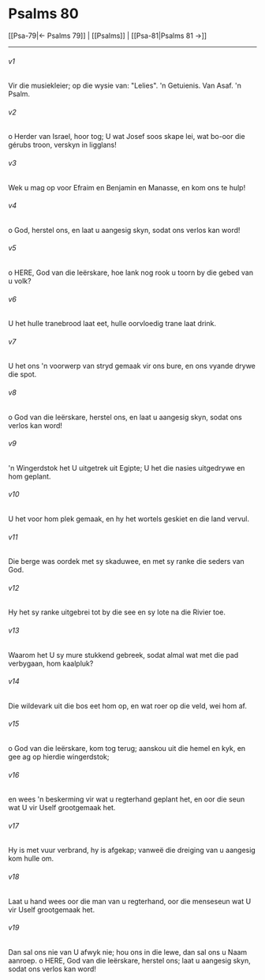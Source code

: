 # Psalms 80

[[Psa-79|← Psalms 79]] | [[Psalms]] | [[Psa-81|Psalms 81 →]]
***

###### v1
Vir die musiekleier; op die wysie van: "Lelies". 'n Getuienis. Van Asaf. 'n Psalm. 
###### v2
o Herder van Israel, hoor tog; U wat Josef soos skape lei, wat bo-oor die gérubs troon, verskyn in ligglans! 
###### v3
Wek u mag op voor Efraim en Benjamin en Manasse, en kom ons te hulp! 
###### v4
o God, herstel ons, en laat u aangesig skyn, sodat ons verlos kan word! 
###### v5
o HERE, God van die leërskare, hoe lank nog rook u toorn by die gebed van u volk? 
###### v6
U het hulle tranebrood laat eet, hulle oorvloedig trane laat drink. 
###### v7
U het ons 'n voorwerp van stryd gemaak vir ons bure, en ons vyande drywe die spot. 
###### v8
o God van die leërskare, herstel ons, en laat u aangesig skyn, sodat ons verlos kan word! 
###### v9
'n Wingerdstok het U uitgetrek uit Egipte; U het die nasies uitgedrywe en hom geplant. 
###### v10
U het voor hom plek gemaak, en hy het wortels geskiet en die land vervul. 
###### v11
Die berge was oordek met sy skaduwee, en met sy ranke die seders van God. 
###### v12
Hy het sy ranke uitgebrei tot by die see en sy lote na die Rivier toe. 
###### v13
Waarom het U sy mure stukkend gebreek, sodat almal wat met die pad verbygaan, hom kaalpluk? 
###### v14
Die wildevark uit die bos eet hom op, en wat roer op die veld, wei hom af. 
###### v15
o God van die leërskare, kom tog terug; aanskou uit die hemel en kyk, en gee ag op hierdie wingerdstok; 
###### v16
en wees 'n beskerming vir wat u regterhand geplant het, en oor die seun wat U vir Uself grootgemaak het. 
###### v17
Hy is met vuur verbrand, hy is afgekap; vanweë die dreiging van u aangesig kom hulle om. 
###### v18
Laat u hand wees oor die man van u regterhand, oor die menseseun wat U vir Uself grootgemaak het. 
###### v19
Dan sal ons nie van U afwyk nie; hou ons in die lewe, dan sal ons u Naam aanroep. o HERE, God van die leërskare, herstel ons; laat u aangesig skyn, sodat ons verlos kan word! 
